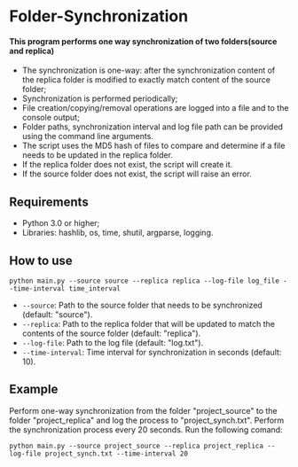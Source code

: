 # Folder-Synchronization

#### This program performs one way synchronization of two folders(source and replica)
* The synchronization is one-way: after the synchronization content of the replica folder is modified to exactly match content of the source folder;
* Synchronization is performed periodically;
* File creation/copying/removal operations are logged into a file and to the console output;
* Folder paths, synchronization interval and log file path can be provided using the command line arguments.
* The script uses the MD5 hash of files to compare and determine if a file needs to be updated in the replica folder.
* If the replica folder does not exist, the script will create it.
* If the source folder does not exist, the script will raise an error.

## Requirements
* Python 3.0 or higher;
* Libraries: hashlib, os, time, shutil, argparse, logging.

## How to use

```
python main.py --source source --replica replica --log-file log_file --time-interval time_interval
```

- `--source`: Path to the source folder that needs to be synchronized (default: "source").
- `--replica`: Path to the replica folder that will be updated to match the contents of the source folder (default: "replica").
- `--log-file`: Path to the log file (default: "log.txt").
- `--time-interval`: Time interval for synchronization in seconds (default: 10).

## Example

Perform one-way synchronization from the folder "project_source" to the folder "project_replica" and log the process to "project_synch.txt". Perform the synchronization process every 20 seconds.
Run the following comand:

```
python main.py --source project_source --replica project_replica --log-file project_synch.txt --time-interval 20
```
